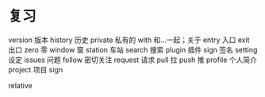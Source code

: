# 复习

version 版本
history 历史
private 私有的
with 和...一起；关于
entry 入口
exit 出口
zero 零
window 窗
station 车站
search 搜索
plugin 插件
sign 签名
setting 设定
issues 问题
follow 密切关注
request 请求
pull 拉
push 推
profile 个人简介
project 项目
sign

relative
